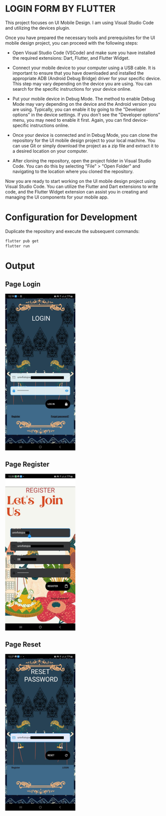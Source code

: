 # LOGIN FORM BY FLUTTER

This project focuses on UI Mobile Design. I am using Visual Studio Code and utilizing the devices plugin.

Once you have prepared the necessary tools and prerequisites for the UI mobile design project, you can proceed with the following steps:

- Open Visual Studio Code (VSCode) and make sure you have installed the required extensions: Dart, Flutter, and Flutter Widget.

- Connect your mobile device to your computer using a USB cable. It is important to ensure that you have downloaded and installed the appropriate ADB (Android Debug Bridge) driver for your specific device. This step may vary depending on the device you are using. You can search for the specific instructions for your device online.

- Put your mobile device in Debug Mode. The  method to enable Debug Mode may vary depending on the device and the Android version you are using. Typically, you can enable it by going to the "Developer options" in the device settings. If you don't see the "Developer options" menu, you may need to enable it first. Again, you can find device-specific instructions online.

- Once your device is connected and in Debug Mode, you can clone the repository for the UI mobile design project to your local machine. You can use Git or simply download the project as a zip file and extract it to a desired location on your computer.

- After cloning the repository, open the project folder in Visual Studio Code. You can do this by selecting "File" > "Open Folder" and navigating to the location where you cloned the repository.

Now you are ready to start working on the UI mobile design project using Visual Studio Code. You can utilize the Flutter and Dart extensions to write code, and the Flutter Widget extension can assist you in creating and managing the UI components for your mobile app.

# Configuration for Development

Duplicate the repository and execute the subsequent commands:
```
flutter pub get
flutter run
```

# Output

## Page Login

<img src="output/login_page.jpeg" height="500em" />

## Page Register

<img src="output/register_page.jpeg" height="500em" />


## Page Reset

<img src="output/reset_password.jpeg" height="500em" />
